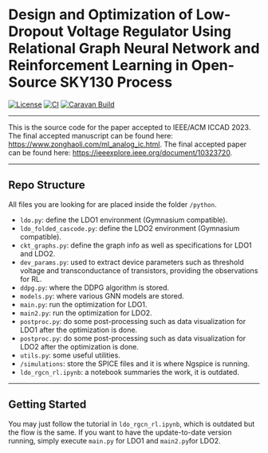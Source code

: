 # Design and Optimization of Low-Dropout Voltage Regulator Using Relational Graph Neural Network and Reinforcement Learning in Open-Source SKY130 Process

[![License](https://img.shields.io/badge/License-Apache%202.0-blue.svg)](https://opensource.org/licenses/Apache-2.0) [![CI](https://github.com/efabless/caravel_user_project_analog/actions/workflows/user_project_ci.yml/badge.svg)](https://github.com/efabless/caravel_user_project_analog/actions/workflows/user_project_ci.yml) [![Caravan Build](https://github.com/efabless/caravel_user_project_analog/actions/workflows/caravan_build.yml/badge.svg)](https://github.com/efabless/caravel_user_project_analog/actions/workflows/caravan_build.yml)

---

This is the source code for the paper accepted to IEEE/ACM ICCAD 2023. The final accepted manuscript can be found here: https://www.zonghaoli.com/ml_analog_ic.html. The final accepted paper can be found here: https://ieeexplore.ieee.org/document/10323720.

---

## Repo Structure

All files you are looking for are placed inside the folder `/python`. 
- `ldo.py`: define the LDO1 environment (Gymnasium compatible).
- `ldo_folded_cascode.py`: define the LDO2 environment (Gymnasium compatible).
- `ckt_graphs.py`: define the graph info as well as specifications for LDO1 and LDO2.
- `dev_params.py`: used to extract device parameters such as threshold voltage and transconductance of transistors, providing the observations for RL.
- `ddpg.py`: where the DDPG algorithm is stored.
- `models.py`: where various GNN models are stored.
- `main.py`: run the optimization for LDO1.
- `main2.py`: run the optimization for LDO2.
- `postproc.py`: do some post-processing such as data visualization for LDO1 after the optimization is done.
- `postproc.py`: do some post-processing such as data visualization for LDO2 after the optimization is done.
- `utils.py`: some useful utilities.
- `/simulations`: store the SPICE files and it is where Ngspice is running.
- `ldo_rgcn_rl.ipynb`: a notebook summaries the work, it is outdated.

---
## Getting Started
You may just follow the tutorial in `ldo_rgcn_rl.ipynb`, which is outdated but the flow is the same.
If you want to have the update-to-date version running, simply execute `main.py` for LDO1 and `main2.py`for LDO2. 
